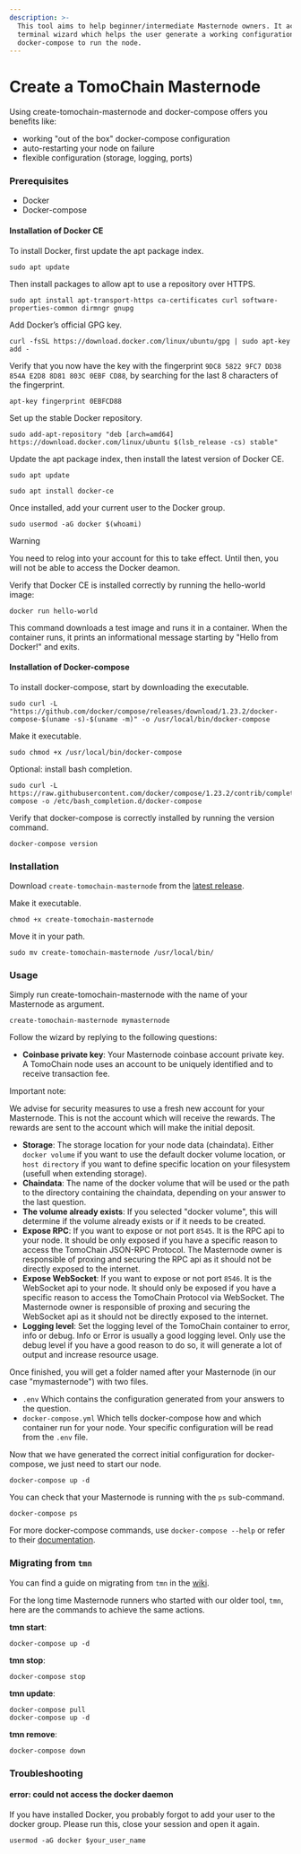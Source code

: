 ```yaml
---
description: >-
  This tool aims to help beginner/intermediate Masternode owners. It acts as a
  terminal wizard which helps the user generate a working configuration for
  docker-compose to run the node.
---
```


# Create a TomoChain Masternode

Using create-tomochain-masternode and docker-compose offers you benefits like:

* working "out of the box" docker-compose configuration
* auto-restarting your node on failure
* flexible configuration \(storage, logging, ports\)

### Prerequisites <a id="prerequisites"></a>

* Docker
* Docker-compose

#### Installation of Docker CE <a id="installation-of-docker-ce"></a>

To install Docker, first update the apt package index.

```text
sudo apt update
```

Then install packages to allow apt to use a repository over HTTPS.

```text
sudo apt install apt-transport-https ca-certificates curl software-properties-common dirmngr gnupg
```

Add Docker’s official GPG key.

```text
curl -fsSL https://download.docker.com/linux/ubuntu/gpg | sudo apt-key add -
```

Verify that you now have the key with the fingerprint `9DC8 5822 9FC7 DD38 854A E2D8 8D81 803C 0EBF CD88`, by searching for the last 8 characters of the fingerprint.

```text
apt-key fingerprint 0EBFCD88
```

Set up the stable Docker repository.

```text
sudo add-apt-repository "deb [arch=amd64] https://download.docker.com/linux/ubuntu $(lsb_release -cs) stable"
```

Update the apt package index, then install the latest version of Docker CE.

```text
sudo apt update

sudo apt install docker-ce
```

Once installed, add your current user to the Docker group.

```text
sudo usermod -aG docker $(whoami)
```

Warning

You need to relog into your account for this to take effect. Until then, you will not be able to access the Docker deamon.

Verify that Docker CE is installed correctly by running the hello-world image:

```text
docker run hello-world
```

This command downloads a test image and runs it in a container. When the container runs, it prints an informational message starting by "Hello from Docker!" and exits.

#### Installation of Docker-compose <a id="installation-of-docker-compose"></a>

To install docker-compose, start by downloading the executable.

```text
sudo curl -L "https://github.com/docker/compose/releases/download/1.23.2/docker-compose-$(uname -s)-$(uname -m)" -o /usr/local/bin/docker-compose
```

Make it executable.

```text
sudo chmod +x /usr/local/bin/docker-compose
```

Optional: install bash completion.

```text
sudo curl -L https://raw.githubusercontent.com/docker/compose/1.23.2/contrib/completion/bash/docker-compose -o /etc/bash_completion.d/docker-compose
```

Verify that docker-compose is correctly installed by running the version command.

```text
docker-compose version
```

### Installation <a id="installation"></a>

Download `create-tomochain-masternode` from the [latest release](https://github.com/tomochain/create-tomochain-masternode/releases/latest).

Make it executable.

```text
chmod +x create-tomochain-masternode
```

Move it in your path.

```text
sudo mv create-tomochain-masternode /usr/local/bin/
```

### Usage <a id="usage"></a>

Simply run create-tomochain-masternode with the name of your Masternode as argument.

```text
create-tomochain-masternode mymasternode
```

Follow the wizard by replying to the following questions:

* **Coinbase private key**: Your Masternode coinbase account private key. A TomoChain node uses an account to be uniquely identified and to receive transaction fee.

Important note:

We advise for security measures to use a fresh new account for your Masternode. This is not the account which will receive the rewards. The rewards are sent to the account which will make the initial deposit.

* **Storage**: The storage location for your node data \(chaindata\). Either `docker volume` if you want to use the default docker volume location, or `host directory` if you want to define specific location on your filesystem \(usefull when extending storage\).
* **Chaindata**: The name of the docker volume that will be used or the path to the directory containing the chaindata, depending on your answer to the last question.
* **The volume already exists**: If you selected "docker volume", this will determine if the volume already exists or if it needs to be created.
* **Expose RPC**: If you want to expose or not port `8545`. It is the RPC api to your node. It should be only exposed if you have a specific reason to access the TomoChain JSON-RPC Protocol. The Masternode owner is responsible of proxing and securing the RPC api as it should not be directly exposed to the internet.
* **Expose WebSocket**: If you want to expose or not port `8546`. It is the WebSocket api to your node. It should only be exposed if you have a specific reason to access the TomoChain Protocol via WebSocket. The Masternode owner is responsible of proxing and securing the WebSocket api as it should not be directly exposed to the internet.
* **Logging level**: Set the logging level of the TomoChain container to error, info or debug. Info or Error is usually a good logging level. Only use the debug level if you have a good reason to do so, it will generate a lot of output and increase resource usage.

Once finished, you will get a folder named after your Masternode \(in our case "mymasternode"\) with two files.

* `.env` Which contains the configuration generated from your answers to the question.
* `docker-compose.yml` Which tells docker-compose how and which container run for your node. Your specific configuration will be read from the `.env` file.

Now that we have generated the correct initial configuration for docker-compose, we just need to start our node.

```text
docker-compose up -d
```

You can check that your Masternode is running with the `ps` sub-command.

```text
docker-compose ps
```

For more docker-compose commands, use `docker-compose --help` or refer to their [documentation](https://docs.docker.com/compose/reference/overview/).

### Migrating from `tmn` <a id="migrating-from-tmn"></a>

You can find a guide on migrating from `tmn` in the [wiki](https://github.com/tomochain/docs/wiki/Migrate-from-tmn-to-docker-compose-with-create-tomochain-masternode).

For the long time Masternode runners who started with our older tool, `tmn`, here are the commands to achieve the same actions.

**tmn start**:

```text
docker-compose up -d
```

**tmn stop**:

```text
docker-compose stop
```

**tmn update**:

```text
docker-compose pull
docker-compose up -d
```

**tmn remove**:

```text
docker-compose down
```

### Troubleshooting <a id="troubleshooting"></a>

#### error: could not access the docker daemon <a id="error-could-not-access-the-docker-daemon"></a>

If you have installed Docker, you probably forgot to add your user to the docker group. Please run this, close your session and open it again.

```text
usermod -aG docker $your_user_name
```

